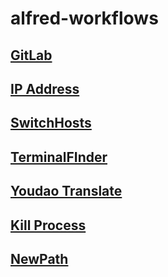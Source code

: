 # alfred-workflows

## [GitLab](https://github.com/lukewaite/alfred-gitlab)

## [IP Address](https://github.com/alexchantastic/alfred-ip-address-workflow)

## [SwitchHosts](https://www.packal.org/workflow/switchhosts)

## [TerminalFInder](https://github.com/LeEnno/alfred-terminalfinder)

## [Youdao Translate](https://github.com/wensonsmith/YoudaoTranslator)

## [Kill Process](https://github.com/ngreenstein/alfred-process-killer)

## [NewPath](https://github.com/vitorgalvao/alfred-workflows/tree/master/NewPath)
